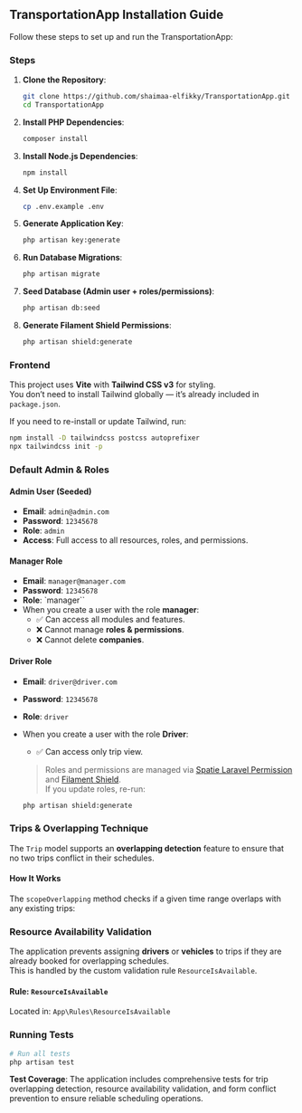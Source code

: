 ## TransportationApp Installation Guide

Follow these steps to set up and run the TransportationApp:

### Steps

1. **Clone the Repository**:
   ```bash
   git clone https://github.com/shaimaa-elfikky/TransportationApp.git
   cd TransportationApp
   ```

2. **Install PHP Dependencies**:
   ```bash
   composer install
   ```

3. **Install Node.js Dependencies**:
   ```bash
   npm install
   ```
4. **Set Up Environment File**:
   ```bash
   cp .env.example .env
   ```
5. **Generate Application Key**:
   ```bash
   php artisan key:generate
   ```
6. **Run Database Migrations**:
   ```bash
   php artisan migrate
   ```

7. **Seed Database (Admin user + roles/permissions)**:
   ```bash
   php artisan db:seed
   ```
8. **Generate Filament Shield Permissions**:
   ```bash
   php artisan shield:generate
   ```

###  Frontend
   This project uses **Vite** with **Tailwind CSS v3** for styling.  
   You don’t need to install Tailwind globally — it’s already included in `package.json`.  

   If you need to re-install or update Tailwind, run:
   ```bash
   npm install -D tailwindcss postcss autoprefixer
   npx tailwindcss init -p
  ```

###  Default Admin & Roles

#### Admin User (Seeded)
- **Email**: `admin@admin.com`  
- **Password**: `12345678`  
- **Role**: `admin`  
- **Access**: Full access to all resources, roles, and permissions.

#### Manager Role
- **Email**: `manager@manager.com`  
- **Password**: `12345678`  
- **Role**: `manager``  
- When you create a user with the role **manager**:
  - ✅ Can access all modules and features.  
  - ❌ Cannot manage **roles & permissions**.  
  - ❌ Cannot delete **companies**. 

#### Driver Role
- **Email**: `driver@driver.com`  
- **Password**: `12345678`  
- **Role**: `driver`  
- When you create a user with the role **Driver**:
  - ✅ Can access only trip view.     

   > Roles and permissions are managed via [Spatie Laravel Permission](https://spatie.be/docs/laravel-permission) and [Filament Shield](https://github.com/bezhanSalleh/filament-shield).  
   > If you update roles, re-run:
   ```bash
   php artisan shield:generate


###  Trips & Overlapping Technique

   The `Trip` model supports an **overlapping detection** feature to ensure that no two trips conflict in their schedules.

####  How It Works
   The `scopeOverlapping` method checks if a given time range overlaps with any existing trips:

 


###  Resource Availability Validation

   The application prevents assigning **drivers** or **vehicles** to trips if they are already booked for overlapping schedules.  
   This is handled by the custom validation rule `ResourceIsAvailable`.

####  Rule: `ResourceIsAvailable`

   Located in: `App\Rules\ResourceIsAvailable`

### Running Tests
   ```bash
   # Run all tests
   php artisan test
   ```

**Test Coverage**: The application includes comprehensive tests for trip overlapping detection, resource availability validation, and form conflict prevention to ensure reliable scheduling operations.




